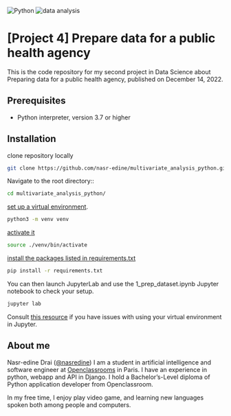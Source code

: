 ![Python](https://badgen.net/pypi/python/black) ![data analysis](https://badgen.net/badge/subject/data_analysis/blue)

# [Project 4] Prepare data for a public health agency

This is the code repository for my second project in Data Science about Preparing data for a public health agency, published on December 14, 2022.

## Prerequisites

- Python interpreter, version 3.7 or higher

## Installation

clone repository locally

```bash
git clone https://github.com/nasr-edine/multivariate_analysis_python.git
```

Navigate to the root directory::

```bash
cd multivariate_analysis_python/
```

[set up a virtual environment](https://packaging.python.org/guides/installing-using-pip-and-virtual-environments/#creating-a-virtual-environment).

```bash
python3 -m venv venv
```

[activate it](https://packaging.python.org/guides/installing-using-pip-and-virtual-environments/#activating-a-virtual-environment)

```bash
source ./venv/bin/activate
```

[install the packages listed in requirements.txt](https://packaging.python.org/guides/installing-using-pip-and-virtual-environments/#using-requirements-files)

```bash
pip install -r requirements.txt
```

You can then launch JupyterLab and use the 1_prep_dataset.ipynb Jupyter notebook to check your setup.

```bash
jupyter lab
```

Consult [this resource](https://www.zainrizvi.io/blog/jupyter-notebooks-best-practices-use-virtual-environments/) if you have issues with using your virtual environment in Jupyter.

## About me

Nasr-edine Drai ([@nasredine](https://github.com/nasr-edine)) I am a student in artificial intelligence and software engineer at [Openclassrooms](https://openclassrooms.com/fr/) in Paris. I have an experience in python, webapp and API in Django. I hold a Bachelor’s-Level diploma of Python application developer from Openclassroom.

In my free time, I enjoy play video game, and learning new languages spoken both among people and computers.

